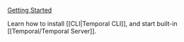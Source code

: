 [Getting Started](https://learn.temporal.io/getting_started/php/dev_environment/)

Learn how to install [[CLI|Temporal CLI]], and start built-in [[Temporal/Temporal Server]].